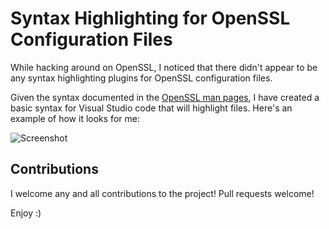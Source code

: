# Syntax Highlighting for OpenSSL Configuration Files

While hacking around on OpenSSL, I noticed that there didn't appear to be any syntax highlighting plugins for OpenSSL configuration files.

Given the syntax documented in the [OpenSSL man pages](https://www.openssl.org/docs/manmaster/man5/config.html), I have created a basic syntax for Visual Studio code that will highlight files.  Here's an example of how it looks for me:

![Screenshot](https://github.com/swaj/openssl-configuration-file/raw/master/screenshot.png)

## Contributions

I welcome any and all contributions to the project!  Pull requests welcome!

Enjoy :)
